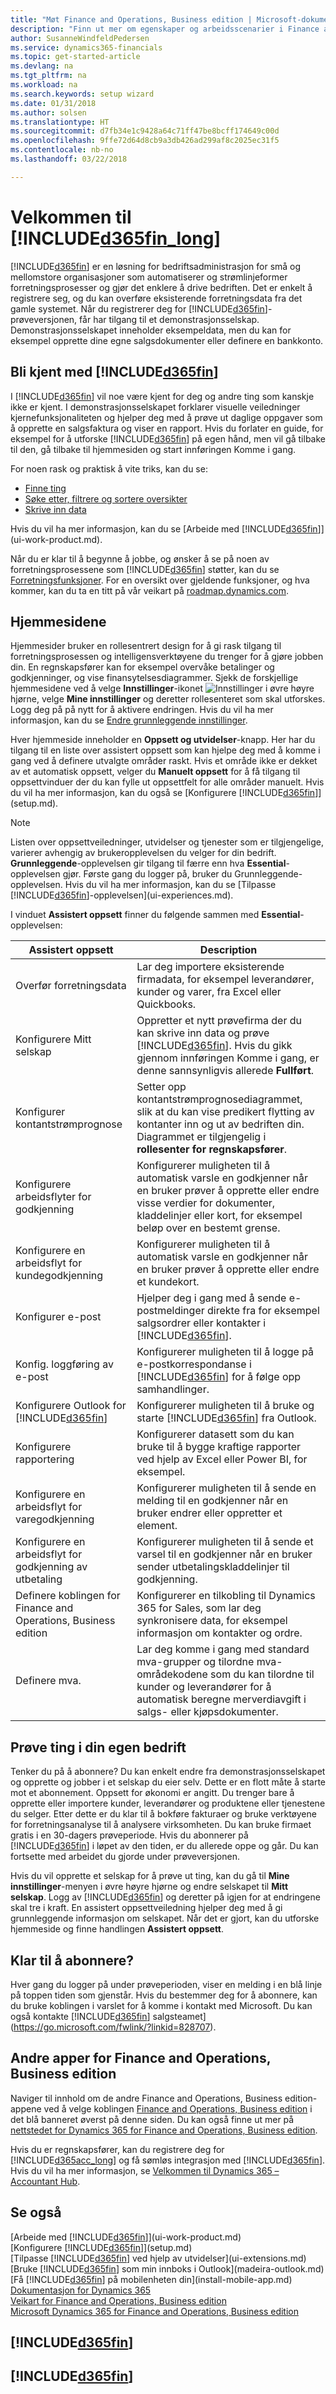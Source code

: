 ```yaml
---
title: "Møt Finance and Operations, Business edition | Microsoft-dokumentasjon"
description: "Finn ut mer om egenskaper og arbeidsscenarier i Finance and Operations, Business edition, en løsning for bedriftsadministrasjon for små og mellomstore organisasjoner."
author: SusanneWindfeldPedersen
ms.service: dynamics365-financials
ms.topic: get-started-article
ms.devlang: na
ms.tgt_pltfrm: na
ms.workload: na
ms.search.keywords: setup wizard
ms.date: 01/31/2018
ms.author: solsen
ms.translationtype: HT
ms.sourcegitcommit: d7fb34e1c9428a64c71ff47be8bcff174649c00d
ms.openlocfilehash: 9ffe72d64d8cb9a3db426ad299af8c2025ec31f5
ms.contentlocale: nb-no
ms.lasthandoff: 03/22/2018

---
```

# <a name="welcome-to-included365finlongincludesd365finlongmdmd"></a>Velkommen til [!INCLUDE[d365fin_long](includes/d365fin_long_md.md)]
[!INCLUDE[d365fin](includes/d365fin_md.md)] er en løsning for bedriftsadministrasjon for små og mellomstore organisasjoner som automatiserer og strømlinjeformer forretningsprosesser og gjør det enklere å drive bedriften. Det er enkelt å registrere seg, og du kan overføre eksisterende forretningsdata fra det gamle systemet.
Når du registrerer deg for [!INCLUDE[d365fin](includes/d365fin_md.md)]-prøveversjonen, får har tilgang til et demonstrasjonsselskap. Demonstrasjonsselskapet inneholder eksempeldata, men du kan for eksempel opprette dine egne salgsdokumenter eller definere en bankkonto.  

## <a name="get-to-know-included365finincludesd365finmdmd"></a>Bli kjent med [!INCLUDE[d365fin](includes/d365fin_md.md)]
I [!INCLUDE[d365fin](includes/d365fin_md.md)] vil noe være kjent for deg og andre ting som kanskje ikke er kjent. I demonstrasjonsselskapet forklarer visuelle veiledninger kjernefunksjonaliteten og hjelper deg med å prøve ut daglige oppgaver som å opprette en salgsfaktura og viser en rapport. Hvis du forlater en guide, for eksempel for å utforske [!INCLUDE[d365fin](includes/d365fin_md.md)] på egen hånd, men vil gå tilbake til den, gå tilbake til hjemmesiden og start innføringen Komme i gang.  

For noen rask og praktisk å vite triks, kan du se:  

* [Finne ting](ui-search.md)  
* [Søke etter, filtrere og sortere oversikter](ui-enter-criteria-filters.md)  
* [Skrive inn data](ui-enter-data.md)  

Hvis du vil ha mer informasjon, kan du se [Arbeide med [!INCLUDE[d365fin](includes/d365fin_md.md)]](ui-work-product.md).  

Når du er klar til å begynne å jobbe, og ønsker å se på noen av forretningsprosessene som [!INCLUDE[d365fin](includes/d365fin_md.md)] støtter, kan du se [Forretningsfunksjoner](madeira-business-functionality.md). For en oversikt over gjeldende funksjoner, og hva kommer, kan du ta en titt på vår veikart på [roadmap.dynamics.com](https://roadmap.dynamics.com/#edition=1#application=a56e2c12-2a92-e611-80dc-c4346bac0910#status=3a708a86-ae97-e611-80df-c4346baceb68).  

## <a name="the-home-pages"></a>Hjemmesidene
Hjemmesider bruker en rollesentrert design for å gi rask tilgang til forretningsprosessen og intelligensverktøyene du trenger for å gjøre jobben din. En regnskapsfører kan for eksempel overvåke betalinger og godkjenninger, og vise finansytelsesdiagrammer. Sjekk de forskjellige hjemmesidene ved å velge **Innstillinger**-ikonet ![Innstillinger](media/ui-experience/settings_icon_small.png "Innstillinger-ikonet for rollesenter") i øvre høyre hjørne, velge **Mine innstillinger** og deretter rollesenteret som skal utforskes. Logg deg på på nytt for å aktivere endringen. Hvis du vil ha mer informasjon, kan du se [Endre grunnleggende innstillinger](ui-change-basic-settings.md).  

Hver hjemmeside inneholder en **Oppsett og utvidelser**-knapp. Her har du tilgang til en liste over assistert oppsett som kan hjelpe deg med å komme i gang ved å definere utvalgte områder raskt. Hvis et område ikke er dekket av et automatisk oppsett, velger du **Manuelt oppsett** for å få tilgang til oppsettvinduer der du kan fylle ut oppsettfelt for alle områder manuelt. Hvis du vil ha mer informasjon, kan du også se [Konfigurere [!INCLUDE[d365fin](includes/d365fin_md.md)]](setup.md).  

> [!NOTE]  
>   Listen over oppsettveiledninger, utvidelser og tjenester som er tilgjengelige, varierer avhengig av brukeropplevelsen du velger for din bedrift. **Grunnleggende**-opplevelsen gir tilgang til færre enn hva **Essential**-opplevelsen gjør. Første gang du logger på, bruker du Grunnleggende-opplevelsen. Hvis du vil ha mer informasjon, kan du se [Tilpasse [!INCLUDE[d365fin](includes/d365fin_md.md)]-opplevelsen](ui-experiences.md).  

I vinduet **Assistert oppsett** finner du følgende sammen med **Essential**-opplevelsen:

| Assistert oppsett | Description |
| --- | --- |
| Overfør forretningsdata |Lar deg importere eksisterende firmadata, for eksempel leverandører, kunder og varer, fra Excel eller Quickbooks. |
| Konfigurere Mitt selskap |Oppretter et nytt prøvefirma der du kan skrive inn data og prøve [!INCLUDE[d365fin](includes/d365fin_md.md)]. Hvis du gikk gjennom innføringen Komme i gang, er denne sannsynligvis allerede **Fullført**. |
| Konfigurer kontantstrømprognose |Setter opp kontantstrømprognosediagrammet, slik at du kan vise predikert flytting av kontanter inn og ut av bedriften din. Diagrammet er tilgjengelig i **rollesenter for regnskapsfører**. |
| Konfigurere arbeidsflyter for godkjenning |Konfigurerer muligheten til å automatisk varsle en godkjenner når en bruker prøver å opprette eller endre visse verdier for dokumenter, kladdelinjer eller kort, for eksempel beløp over en bestemt grense. |
| Konfigurere en arbeidsflyt for kundegodkjenning |Konfigurerer muligheten til å automatisk varsle en godkjenner når en bruker prøver å opprette eller endre et kundekort. |
| Konfigurer e-post |Hjelper deg i gang med å sende e-postmeldinger direkte fra for eksempel salgsordrer eller kontakter i [!INCLUDE[d365fin](includes/d365fin_md.md)]. |
| Konfig. loggføring av e-post |Konfigurerer muligheten til å logge på e-postkorrespondanse i [!INCLUDE[d365fin](includes/d365fin_md.md)] for å følge opp samhandlinger. |
| Konfigurere Outlook for [!INCLUDE[d365fin](includes/d365fin_md.md)] |Konfigurerer muligheten til å bruke og starte [!INCLUDE[d365fin](includes/d365fin_md.md)] fra Outlook. |
| Konfigurere rapportering |Konfigurerer datasett som du kan bruke til å bygge kraftige rapporter ved hjelp av Excel eller Power BI, for eksempel. |
| Konfigurere en arbeidsflyt for varegodkjenning |Konfigurerer muligheten til å sende en melding til en godkjenner når en bruker endrer eller oppretter et element. |
| Konfigurere en arbeidsflyt for godkjenning av utbetaling |Konfigurerer muligheten til å sende et varsel til en godkjenner når en bruker sender utbetalingskladdelinjer til godkjenning. |
| Definere koblingen for Finance and Operations, Business edition |Konfigurerer en tilkobling til Dynamics 365 for Sales, som lar deg synkronisere data, for eksempel informasjon om kontakter og ordre. |
| Definere mva. |Lar deg komme i gang med standard mva-grupper og tilordne mva-områdekodene som du kan tilordne til kunder og leverandører for å automatisk beregne merverdiavgift i salgs- eller kjøpsdokumenter. |

## <a name="trying-things-out-in-your-own-company"></a>Prøve ting i din egen bedrift
Tenker du på å abonnere? Du kan enkelt endre fra demonstrasjonsselskapet og opprette og jobber i et selskap du eier selv. Dette er en flott måte å starte mot et abonnement. Oppsett for økonomi er angitt. Du trenger bare å opprette eller importere kunder, leverandører og produktene eller tjenestene du selger. Etter dette er du klar til å bokføre fakturaer og bruke verktøyene for forretningsanalyse til å analysere virksomheten. Du kan bruke firmaet gratis i en 30-dagers prøveperiode. Hvis du abonnerer på [!INCLUDE[d365fin](includes/d365fin_md.md)] i løpet av den tiden, er du allerede oppe og går. Du kan fortsette med arbeidet du gjorde under prøveversjonen.  

Hvis du vil opprette et selskap for å prøve ut ting, kan du gå til **Mine innstillinger**-menyen i øvre høyre hjørne og endre selskapet til **Mitt selskap**. Logg av [!INCLUDE[d365fin](includes/d365fin_md.md)] og deretter på igjen for at endringene skal tre i kraft. En assistert oppsettveiledning hjelper deg med å gi grunnleggende informasjon om selskapet. Når det er gjort, kan du utforske hjemmeside og finne handlingen **Assistert oppsett**.  

## <a name="ready-to-subscribe"></a>Klar til å abonnere?
Hver gang du logger på under prøveperioden, viser en melding i en blå linje på toppen tiden som gjenstår. Hvis du bestemmer deg for å abonnere, kan du bruke koblingen i varslet for å komme i kontakt med Microsoft. Du kan også kontakte [!INCLUDE[d365fin](includes/d365fin_md.md)] salgsteamet](https://go.microsoft.com/fwlink/?linkid=828707).  

## <a name="other-finance-and-operations-business-edition-apps"></a>Andre apper for Finance and Operations, Business edition
Naviger til innhold om de andre Finance and Operations, Business edition-appene ved å velge koblingen [Finance and Operations, Business edition](https://docs.microsoft.com/dynamics365) i det blå banneret øverst på denne siden. Du kan også finne ut mer på [nettstedet for Dynamics 365 for Finance and Operations, Business edition](https://www.microsoft.com/en-us/dynamics365/).  

Hvis du er regnskapsfører, kan du registrere deg for [!INCLUDE[d365acc_long](includes/d365acc_long_md.md)] og få sømløs integrasjon med [!INCLUDE[d365fin](includes/d365fin_md.md)]. Hvis du vil ha mer informasjon, se [Velkommen til Dynamics 365 – Accountant Hub](/dynamics365/accountants/index).

## <a name="see-also"></a>Se også
[Arbeide med [!INCLUDE[d365fin](includes/d365fin_md.md)]](ui-work-product.md)  
[Konfigurere [!INCLUDE[d365fin](includes/d365fin_md.md)]](setup.md)  
[Tilpasse [!INCLUDE[d365fin](includes/d365fin_md.md)] ved hjelp av utvidelser](ui-extensions.md)  
[Bruke [!INCLUDE[d365fin](includes/d365fin_md.md)] som min innboks i Outlook](madeira-outlook.md)  
[Få [!INCLUDE[d365fin](includes/d365fin_md.md)] på mobilenheten din](install-mobile-app.md)  
[Dokumentasjon for Dynamics 365](https://docs.microsoft.com/en-us/dynamics365/#pivot=solutions&panel=solutions_financials)  
[Veikart for Finance and Operations, Business edition](https://roadmap.dynamics.com/#edition=1#application=a56e2c12-2a92-e611-80dc-c4346bac0910#status=3a708a86-ae97-e611-80df-c4346baceb68)  
[Microsoft Dynamics 365 for Finance and Operations, Business edition](https://go.microsoft.com/fwlink/?linkid=828707)  

## [!INCLUDE[d365fin](includes/free_trial_md.md)]  
## [!INCLUDE[d365fin](includes/training_link_md.md)]

